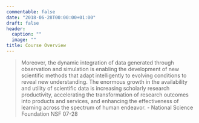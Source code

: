 ```yaml
---
commentable: false
date: "2018-06-28T00:00:00+01:00"
draft: false
header:
  caption: ""
  image: ""
title: Course Overview
---
```


> Moreover, the dynamic integration of data generated through observation and simulation is enabling the development of new scientific methods that adapt intelligently to evolving conditions to reveal new understanding. The enormous growth in the availability and utility of scientific data is increasing scholarly research productivity, accelerating the transformation of research outcomes into products and services, and enhancing the effectiveness of learning across the spectrum of human endeavor.  - National Science Foundation NSF 07-28

